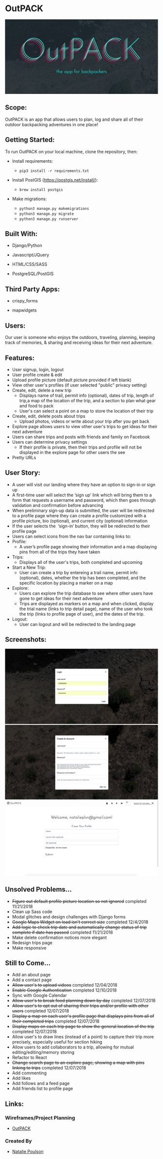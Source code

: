 # OutPACK

<img src="./screenshots/5.png">

## Scope:
OutPACK is an app that allows users to plan, log and share all of their outdoor backpacking adventures in one place!

## Getting Started:
To run OutPACK on your local machine, clone the repository, then:

* Install requirements:
  * `pip3 install -r requirements.txt`

* Install PostGIS (https://postgis.net/install/):
  * `brew install postgis`

* Make migrations:
  * `python3 manage.py makemigrations`
  * `python3 manage.py migrate`
  * `python3 manage.py runserver`


## Built With:

* Django/Python

* Javascript/JQuery

* HTML/CSS/SASS

* PostgreSQL/PostGIS


## Third Party Apps:

* crispy_forms

* mapwidgets


## Users:
Our user is someone who enjoys the outdoors, traveling, planning, keeping track of memories, & sharing and receiving ideas for their next adventure. 


## Features:
* User signup, login, logout
* User profile create & edit
* Upload profile picture (default picture provided if left blank)
* View other user's profiles (if user selected "public" privacy setting)
* Create, edit, delete a new trip
  * Displays name of trail, permit info (optional), dates of trip, length of trip,a map of the location of the trip, and a section to plan what gear and food  to pack 
  * User's can select a point on a map to store the location of their trip
* Create, edit, delete posts about trips
  * Upload photos, videos or write about your trip after you get back
* Explore page allows users to view other user's trips to get ideas for their next adventure
* Users can share trips and posts with friends and family on Facebook 
* Users can determine privacy settings
  * If their profile is private, then their trips and profile will not be displayed in the explore page for other users the see
* Pretty URLs


## User Story: 
* A user will visit our landing where they have an option to sign-in or sign up
 * A first-time user will select the ‘sign up’ link which will bring them to a form that requests a username and password, which then goes through validation and confirmation before advancing 
  * When preliminary sign-up data is submitted, the user will be redirected to a profile page where they can create a profile customized with a profile picture, bio (optional), and current city (optional) information 
* If the user selects the  ‘sign-in’ button, they will be redirected to their profile page
 * Users can select icons from the nav bar containing links to:  
  * Profile: 
    * A user’s profile page showing their information and a map displaying pins from all of the trips they have taken
  * Trips:
    * Displays all of the user's trips, both completed and upcoming
  * Start a New Trip:
    * User can create a trip by entereing a trail name, permit info (optional), dates, whether the trip has been completed, and the specific location by placing a marker on a map 
  * Explore:
    * Users can explore the trip database to see where other users have gone to get ideas for their next adventure
    * Trips are displayed as markers on a map and when clicked, display the trial name (links to trip detail page), name of the user who took the trip (links to profile page of user), and  the dates of the trip. 
  * Logout:
    * User can logout and will be redirected to the landing page
  
## Screenshots:

<img src="./screenshots/2.png">

<img src="./screenshots/3.png">

<img src="./screenshots/4.png">


## Unsolved Problems...
* ~~Figure out default profile picture location so not ignored~~ completed 11/21/2018
* Clean up Sass code
* Modal glitches and design challenges with Django forms
* ~~Google Maps Widget on load isn't correct size~~ completed 12/4/2018
* ~~Add logic to check trip date and automatically change status of trip complete if date has passed~~ completed 11/21/2018
* Make delete confirmation notices more elegant
* Redesign trips page
* Make responsive
  

## Still to Come...
* Add an about page
* Add a contact page
* ~~Allow user's to upload videos~~ completed 12/04/2018
* ~~Enable Google Authentication~~ completed 12/10/2018
* Sync with Google Calendar 
* ~~Allow user's to break food planning down by day~~ completed 12/07/2018
* ~~Allow user's to opt out of sharing their trips and/or profile with other users~~ completed 12/07/2018
* ~~Display a map on each user's profile page that displays pins from all of their completed trips~~ completed 12/07/2018
* ~~Display maps on each trip page to show the general location of the trip~~ completed 12/07/2018
* Allow user's to draw lines (instead of a point) to capture their trip more precisely, especially useful for section hiking
* Allow users to add collaborators to a trip, allowing for mutual editing/editing/memory storing
* Refactor to React
* ~~Change search page to an explore page, showing a map with pins linking to trips~~ completed 12/07/2018
* Add commenting
* Add likes
* Add follows and a feed page
* Add friends list to profile page

## Links:

### Wireframes/Project Planning
* [OutPACK](OutPACK.pdf)


### Created By
* [Natalie Poulson](https://github.com/natalie-poulson)
